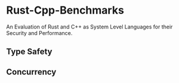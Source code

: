 # Rust-Cpp-Benchmarks
An Evaluation of Rust and C++ as System Level Languages for their Security and Performance. 

## Type Safety
## Concurrency

